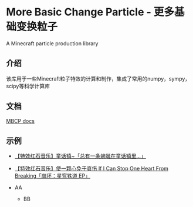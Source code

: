 # More Basic Change Particle - 更多基础变换粒子
A Minecraft particle production library

## 介绍
该库用于一些Minecraft粒子特效的计算和制作，集成了常用的numpy，sympy，scipy等科学计算库

## 文档
[MBCP docs](https://mbcp.liteyuki.icu)

## 示例
- [【特效红石音乐】童话镇~「总有一条蜿蜒在童话镇里...」](https://www.bilibili.com/video/BV1xE4m1d72j)

- [【特效红石音乐】使一颗心免于哀伤 If I Can Stop One Heart From Breaking「崩坏：星穹铁道 EP」](https://www.bilibili.com/video/BV1B1421t7i3)

- AA
    - BB